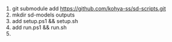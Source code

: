 1. git submodule add https://github.com/kohya-ss/sd-scripts.git
2. mkdir sd-models outputs
3. add setup.ps1 && setup.sh
4. add run.ps1 && run.sh
5. 
